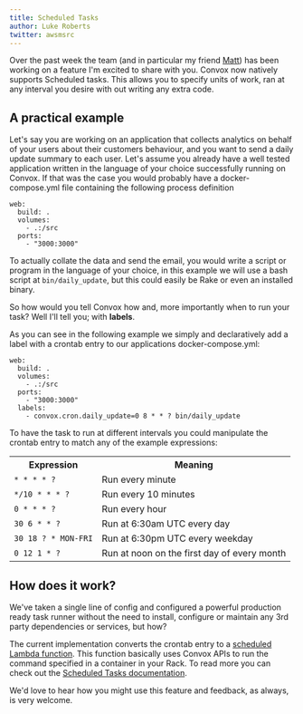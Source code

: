 ```yaml
---
title: Scheduled Tasks
author: Luke Roberts
twitter: awsmsrc
---
```


Over the past week the team (and in particular my friend [Matt](https://twitter.com/mattmanning)) has been working on a feature I'm excited to share with you. Convox now natively supports Scheduled tasks. This allows you to specify units of work, ran at any interval you desire with out writing any extra code.

## A practical example

Let's say you are working on an application that collects analytics on behalf of your users about their customers behaviour, and you want to send a daily update summary to each user. Let's assume you already have a well tested application written in the language of your choice successfully running on Convox. If that was the case you would probably have a docker-compose.yml file containing the following process definition

```
web:
  build: .
  volumes:
    - .:/src
  ports:
    - "3000:3000"
```

To actually collate the data and send the email, you would write a script or program in the language of your choice, in this example we will use a bash script at `bin/daily_update`, but this could easily be Rake or even an installed binary. 

So how would you tell Convox how and, more importantly when to run your task? Well I'll tell you; with **labels**.

As you can see in the following example we simply and declaratively add a label with a crontab entry to our applications docker-compose.yml:

```
web:
  build: .
  volumes:
    - .:/src
  ports:
    - "3000:3000"
  labels:
    - convox.cron.daily_update=0 8 * * ? bin/daily_update
```

To have the task to run at different intervals you could manipulate the crontab entry to match any of the example expressions:

<table>
  <tr>
    <th>Expression</th>
    <th>Meaning</th>
  </tr>
  <tr>
    <td><code>* * * * ?</code></td>
    <td>Run every minute</td>
  </tr>
  <tr>
    <td><code>*/10 * * * ?</code></td>
    <td>Run every 10 minutes</td>
  </tr>
  <tr>
    <td><code>0 * * * ?</code></td>
    <td>Run every hour</td>
  </tr>
  <tr>
    <td><code>30 6 * * ?</code></td>
    <td>Run at 6:30am UTC every day</td>
  </tr>
  <tr>
    <td><code>30 18 ? * MON-FRI</code></td>
    <td>Run at 6:30pm UTC every weekday</td>
  </tr>
  <tr>
    <td><code>0 12 1 * ?</code></td>
    <td>Run at noon on the first day of every month</td>
  </tr>
</table>

## How does it work?

We've taken a single line of config and configured a powerful production ready task runner without the need to install, configure or maintain  any 3rd party dependencies or services, but how?

The current implementation converts the crontab entry to a [scheduled Lambda function](http://docs.aws.amazon.com/lambda/latest/dg/with-scheduled-events.html). This function basically uses Convox APIs to run the command specified in a container in your Rack. To read more you can check out the [Scheduled Tasks documentation](/docs/scheduled-tasks/). 

We'd love to hear how you might use this feature and feedback, as always, is very welcome.
